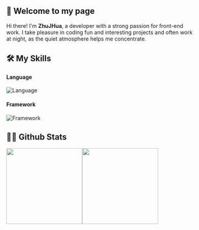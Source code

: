 ## 👋 Welcome to my page

Hi there! I'm **ZhuJHua**, a developer with a strong passion for front-end work. I take pleasure in coding fun and interesting projects and often work at night, as the quiet atmosphere helps me concentrate.

## 🛠 My Skills

#### Language
![Language](https://skillicons.dev/icons?i=js,ts,dart,java,kotlin,python)


#### Framework
![Framework](https://skillicons.dev/icons?i=vue,flutter,spring,ktor)


## 👨‍💻 Github Stats
<img height=200 align="center" src="https://github-readme-stats.vercel.app/api?username=ZhuJHua&show_icons=true&theme=transparent&hide_border=true&hide_title=true" /><img height=200 align="center" src="https://github-readme-stats.vercel.app/api/top-langs?username=ZhuJHua&layout=compact&theme=transparent&langs_count=8&card_width=320&hide_border=true&hide_title=true" />
